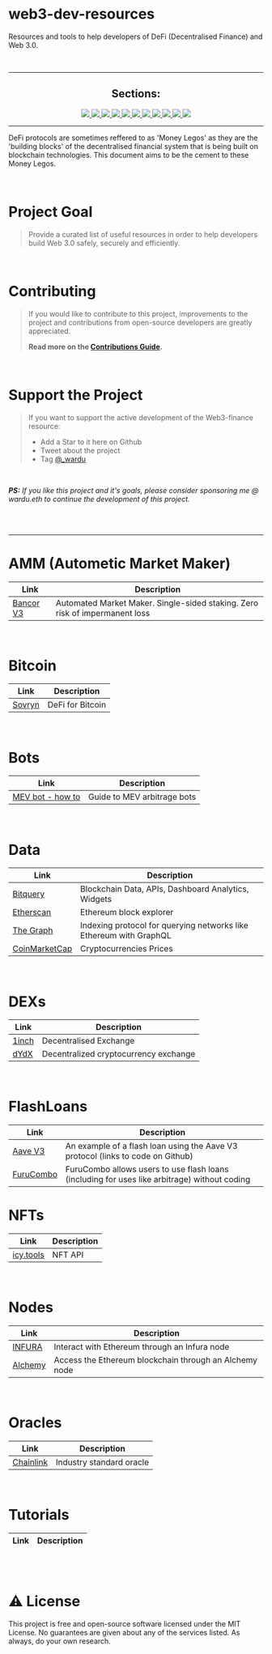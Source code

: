 # web3-dev-resources

Resources and tools to help developers of DeFi (Decentralised Finance) and Web 3.0.

<br />

---

<div align='center'>
  
## Sections:
  <a href='#AMM'>
<img src='https://img.shields.io/badge/AMM-98180d?style=for-the-badge'>
</a>
<a href='#Bitcoin'>
<img src='https://img.shields.io/badge/Bitcoin-d6232d?style=for-the-badge'>
</a>
<a href='#Bots'>
<img src='https://img.shields.io/badge/Bots-d623a6?style=for-the-badge'>
</a>
<a href=#>
<img src='https://img.shields.io/badge/Data-ac23d6?style=for-the-badge'>
</a>
<a href=#Dexs>
<img src='https://img.shields.io/badge/Dexs-2c23d6?style=for-the-badge'>
</a>
<a href=#FlashLoans>
<img src='https://img.shields.io/badge/FlashLoans-5598e9?style=for-the-badge'>
</a>
<a href=#Nodes>
<img src='https://img.shields.io/badge/Nodes-55e9e6?style=for-the-badge'>
</a>
<a href=#NFTs>
<img src='https://img.shields.io/badge/NFTs-55e999?style=for-the-badge'>
</a>
<a href=#Oracles>
<img src='https://img.shields.io/badge/Oracles-75e955?style=for-the-badge'>
</a>
  <a href=#Rust>
<img src='https://img.shields.io/badge/Rust-d6e955?style=for-the-badge'>
</a>
<a href=#Tutorials>
<img src='https://img.shields.io/badge/Tutorials-ffa500?style=for-the-badge'>
</a>

<br />
  
</div>

---

DeFi protocols are sometimes reffered to as 'Money Legos' as they are the 'building blocks' of the decentralised financial system that is being built on blockchain technologies. This document aims to be the cement to these Money Legos.

<br />

# Project Goal

> Provide a curated list of useful resources in order to help developers build Web 3.0 safely, securely and efficiently. 

<br />

# Contributing

> If you would like to contribute to this project, improvements to the project and contributions from open-source developers are greatly appreciated.
>
> **Read more on the [Contributions Guide](#).**

<br />

# Support the Project

> If you want to support the active development of the Web3-finance resource:
>
> - Add a Star to it here on Github
> - Tweet about the project
>  - Tag [@\_wardu](https://twitter.com/_wardu)

<br />

_**PS:** If you like this project and it's goals, please consider sponsoring me @ wardu.eth to continue the development of this project._

<br />
<br />

---

<h1 id='AMM'>AMM (Autometic Market Maker)</h1>

| Link | Description |
| ---- | ----------- |
| [Bancor V3](https://app.bancor.network/earn) | Automated Market Maker. Single-sided staking. Zero risk of impermanent loss |

<br />

<h1 id='Bitcoin'>Bitcoin</h1>

| Link | Description |
| ---- | ----------- |
| [Sovryn](https://www.sovryn.app/) | DeFi for Bitcoin |

<br />

<h1 id='Bots'>Bots</h1>

| Link | Description |
| ---- | ----------- |
| [MEV bot - how to](https://www.blocknative.com/blog/mev-and-creating-a-basic-arbitrage-bot-on-ethereum-mainnet)| Guide to MEV arbitrage bots |
<br />

<h1 id='Data'>Data</h1>

| Link                                            | Description                                                        |
| ----------------------------------------------- | ------------------------------------------------------------------ |
| [Bitquery](https://graphql.bitquery.io/ide)     | Blockchain Data, APIs, Dashboard Analytics, Widgets                |
| [Etherscan](https://etherscan.io/)              | Ethereum block explorer                                            |
| [The Graph](https://thegraph.com)               | Indexing protocol for querying networks like Ethereum with GraphQL |
| [CoinMarketCap](https://coinmarketcap.com/api/) | Cryptocurrencies Prices                                            |

<br />

<h1 id='Dexs'> DEXs</h1>

| Link                                | Description                            |
| ----------------------------------- | -------------------------------------- |
| [1inch](https://1inch.io/)          | Decentralised Exchange |
| [dYdX](https://docs.dydx.exchange/) | Decentralized cryptocurrency exchange  |

<br />


<h1 id='FlashLoans'>FlashLoans</h1>

| Link | Description |
| ---- | ----------- |
| [Aave V3](https://github.com/defispartan/hackmoney-demo) | An example of a flash loan using the Aave V3 protocol (links to code on Github) |
| [FuruCombo](https://furucombo.app/) | FuruCombo allows users to use flash loans (including for uses like arbitrage) without coding |

<h1 id='NFTs'>NFTs</h1>

| Link                                       | Description |
| ------------------------------------------ | ----------- |
| [icy.tools](https://developers.icy.tools/) | NFT API     |

<br />

<h1 id='Nodes'>Nodes</h1>

| Link                                                  | Description                                                |
| ----------------------------------------------------- | ---------------------------------------------------------- |
| [INFURA](https://infura.io/) | Interact with Ethereum through an Infura node |
| [Alchemy](https://www.alchemy.com/) | Access the Ethereum blockchain through an Alchemy node |

<br />

<h1 id='Oracles'>Oracles</h1>

| Link                             | Description              |
| -------------------------------- | ------------------------ |
| [Chainlink](https://chain.link/) | Industry standard oracle |

<br />

<h1 id='Tutorials'>Tutorials</h1>

| Link | Description |
| ---- | ----------- |

<br />
<br />

# ⚠️ License

This project is free and open-source software licensed under the MIT License. No guarantees are given about any of the services listed. As always, do your own research.

<br />

